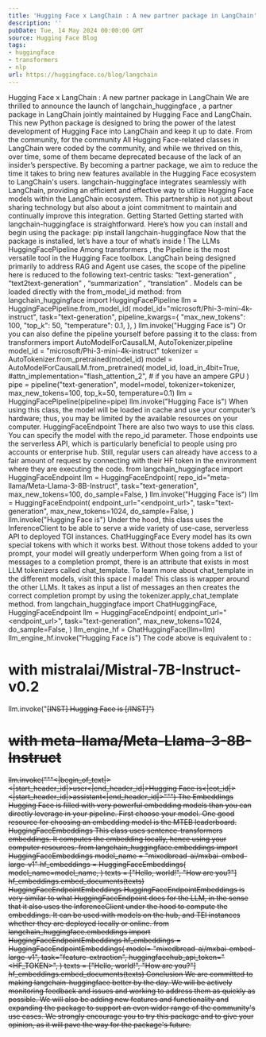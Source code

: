 ```yaml
---
title: 'Hugging Face x LangChain : A new partner package in LangChain'
description: ''
pubDate: Tue, 14 May 2024 00:00:00 GMT
source: Hugging Face Blog
tags:
- huggingface
- transformers
- nlp
url: https://huggingface.co/blog/langchain
---
```


Hugging Face x LangChain : A new partner package in LangChain
We are thrilled to announce the launch of
langchain_huggingface
, a partner package in LangChain jointly maintained by Hugging Face and LangChain. This new Python package is designed to bring the power of the latest development of Hugging Face into LangChain and keep it up to date.
From the community, for the community
All Hugging Face-related classes in LangChain were coded by the community, and while we thrived on this, over time, some of them became deprecated because of the lack of an insider’s perspective.
By becoming a partner package, we aim to reduce the time it takes to bring new features available in the Hugging Face ecosystem to LangChain's users.
langchain-huggingface
integrates seamlessly with LangChain, providing an efficient and effective way to utilize Hugging Face models within the LangChain ecosystem. This partnership is not just about sharing technology but also about a joint commitment to maintain and continually improve this integration.
Getting Started
Getting started with langchain-huggingface
is straightforward. Here’s how you can install and begin using the package:
pip install langchain-huggingface
Now that the package is installed, let’s have a tour of what’s inside !
The LLMs
HuggingFacePipeline
Among transformers
, the Pipeline is the most versatile tool in the Hugging Face toolbox. LangChain being designed primarily to address RAG and Agent use cases, the scope of the pipeline here is reduced to the following text-centric tasks: “text-generation"
, “text2text-generation"
, “summarization”
, “translation”
.
Models can be loaded directly with the from_model_id
method:
from langchain_huggingface import HuggingFacePipeline
llm = HuggingFacePipeline.from_model_id(
model_id="microsoft/Phi-3-mini-4k-instruct",
task="text-generation",
pipeline_kwargs={
"max_new_tokens": 100,
"top_k": 50,
"temperature": 0.1,
},
)
llm.invoke("Hugging Face is")
Or you can also define the pipeline yourself before passing it to the class:
from transformers import AutoModelForCausalLM, AutoTokenizer,pipeline
model_id = "microsoft/Phi-3-mini-4k-instruct"
tokenizer = AutoTokenizer.from_pretrained(model_id)
model = AutoModelForCausalLM.from_pretrained(
model_id,
load_in_4bit=True,
#attn_implementation="flash_attention_2", # if you have an ampere GPU
)
pipe = pipeline("text-generation", model=model, tokenizer=tokenizer, max_new_tokens=100, top_k=50, temperature=0.1)
llm = HuggingFacePipeline(pipeline=pipe)
llm.invoke("Hugging Face is")
When using this class, the model will be loaded in cache and use your computer’s hardware; thus, you may be limited by the available resources on your computer.
HuggingFaceEndpoint
There are also two ways to use this class. You can specify the model with the repo_id
parameter. Those endpoints use the serverless API, which is particularly beneficial to people using pro accounts or enterprise hub. Still, regular users can already have access to a fair amount of request by connecting with their HF token in the environment where they are executing the code.
from langchain_huggingface import HuggingFaceEndpoint
llm = HuggingFaceEndpoint(
repo_id="meta-llama/Meta-Llama-3-8B-Instruct",
task="text-generation",
max_new_tokens=100,
do_sample=False,
)
llm.invoke("Hugging Face is")
llm = HuggingFaceEndpoint(
endpoint_url="<endpoint_url>",
task="text-generation",
max_new_tokens=1024,
do_sample=False,
)
llm.invoke("Hugging Face is")
Under the hood, this class uses the InferenceClient to be able to serve a wide variety of use-case, serverless API to deployed TGI instances.
ChatHuggingFace
Every model has its own special tokens with which it works best. Without those tokens added to your prompt, your model will greatly underperform
When going from a list of messages to a completion prompt, there is an attribute that exists in most LLM tokenizers called chat_template.
To learn more about chat_template in the different models, visit this space I made!
This class is wrapper around the other LLMs. It takes as input a list of messages an then creates the correct completion prompt by using the tokenizer.apply_chat_template
method.
from langchain_huggingface import ChatHuggingFace, HuggingFaceEndpoint
llm = HuggingFaceEndpoint(
endpoint_url="<endpoint_url>",
task="text-generation",
max_new_tokens=1024,
do_sample=False,
)
llm_engine_hf = ChatHuggingFace(llm=llm)
llm_engine_hf.invoke("Hugging Face is")
The code above is equivalent to :
# with mistralai/Mistral-7B-Instruct-v0.2
llm.invoke("<s>[INST] Hugging Face is [/INST]")
# with meta-llama/Meta-Llama-3-8B-Instruct
llm.invoke("""<|begin_of_text|><|start_header_id|>user<|end_header_id|>Hugging Face is<|eot_id|><|start_header_id|>assistant<|end_header_id|>""")
The Embeddings
Hugging Face is filled with very powerful embedding models than you can directly leverage in your pipeline.
First choose your model. One good resource for choosing an embedding model is the MTEB leaderboard.
HuggingFaceEmbeddings
This class uses sentence-transformers embeddings. It computes the embedding locally, hence using your computer resources.
from langchain_huggingface.embeddings import HuggingFaceEmbeddings
model_name = "mixedbread-ai/mxbai-embed-large-v1"
hf_embeddings = HuggingFaceEmbeddings(
model_name=model_name,
)
texts = ["Hello, world!", "How are you?"]
hf_embeddings.embed_documents(texts)
HuggingFaceEndpointEmbeddings
HuggingFaceEndpointEmbeddings
is very similar to what HuggingFaceEndpoint
does for the LLM, in the sense that it also uses the InferenceClient under the hood to compute the embeddings.
It can be used with models on the hub, and TEI instances whether they are deployed locally or online.
from langchain_huggingface.embeddings import HuggingFaceEndpointEmbeddings
hf_embeddings = HuggingFaceEndpointEmbeddings(
model= "mixedbread-ai/mxbai-embed-large-v1",
task="feature-extraction",
huggingfacehub_api_token="<HF_TOKEN>",
)
texts = ["Hello, world!", "How are you?"]
hf_embeddings.embed_documents(texts)
Conclusion
We are committed to making langchain-huggingface
better by the day. We will be actively monitoring feedback and issues and working to address them as quickly as possible. We will also be adding new features and functionality and expanding the package to support an even wider range of the community's use cases. We strongly encourage you to try this package and to give your opinion, as it will pave the way for the package's future.